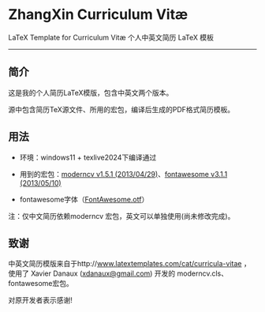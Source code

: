 ZhangXin Curriculum Vitæ
=========

LaTeX Template for Curriculum Vitæ
个人中英文简历 LaTeX 模板

-------------

简介
-------------
这是我的个人简历LaTeX模版，包含中英文两个版本。 

源中包含简历TeX源文件、所用的宏包，编译后生成的PDF格式简历模板。

用法
-------------
- 环境：windows11 + texlive2024下编译通过

- 用到的宏包：[moderncv v1.5.1 (2013/04/29)](https://launchpad.net/moderncv/+download)、[fontawesome v3.1.1 (2013/05/10)](http://www.ctan.org/tex-archive/fonts/fontawesome)

- fontawesome字体（[FontAwesome.otf](http://mirrors.ctan.org/fonts/fontawesome/opentype/FontAwesome.otf)）

注：仅中文简历依赖moderncv 宏包，英文可以单独使用(尚未修改完成)。


致谢
-------------
中英文简历模版来自于http://www.latextemplates.com/cat/curricula-vitae ，使用了 Xavier Danaux (xdanaux@gmail.com) 开发的 moderncv.cls、fontawesome宏包。

对原开发者表示感谢!
